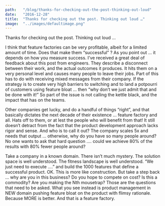```yaml
---
path:	"/blog/thanks-for-checking-out-the-post-thinking-out-loud"
date:	"2016-12-28"
title:	"Thanks for checking out the post. Thinking out loud …"
image:	"../images/defaultimage.png"
---
```


Thanks for checking out the post. Thinking out loud …

I think that feature factories can be very profitable, albeit for a limited amount of time. Does that make them “successful” ? As you point out … it depends on how you measure success. I’ve received a great deal of feedback about this post from engineers. They describe a disconnect between their work, and the actual outcomes it produces. It hits them on a very personal level and causes many people to leave their jobs. Part of this has to do with receiving mixed messages from their company. If the strategy is to create very high barriers to switching and to land a potpourri of customers using feature bloat … then “why don’t we just admit that and be done with it!” So part of the issue is not calling the kettle black, and the impact that has on the teams.

Other companies get lucky, and do a handful of things “right”, and that basically dictates the next decade of their existence … feature factory and all. Hats off to them, or at lest the people who will benefit from that! It still doesn’t detract from the fact that the product development approach lacks rigor and sense. And who is to call it out? The company scales 5x and needs that output … otherwise, why do you have so many people around? No one wants to ask that hard question …. could we achieve 80% of the results with 80% fewer people around?

Take a company in a known domain. There isn’t much mystery. The solution space is well understood. The fitness landscape is well understood. “We just need to execute ….” and build the 1000 features that define a successful product. OK. This is more like construction. But take a step back … why are you in this business? Do you hope to compete on cost? Is this a commodity? Are you making the Nth mousetrap? Those are the questions that need to be asked. What you see instead is product management in NEW domain pushing feature bloat on the product with flimsy rationale. Because MORE is better. And that is a feature factory.

